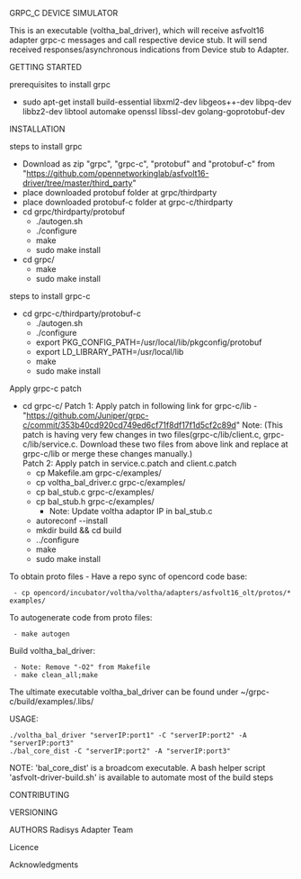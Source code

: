 GRPC_C DEVICE SIMULATOR

 This is an executable (voltha_bal_driver), which will receive asfvolt16 adapter grpc-c messages and call respective device stub.
 It will send received responses/asynchronous indications from Device stub to Adapter.

GETTING STARTED

prerequisites to install grpc
   - sudo apt-get install build-essential libxml2-dev libgeos++-dev libpq-dev libbz2-dev libtool automake openssl libssl-dev golang-goprotobuf-dev


INSTALLATION

steps to install grpc
   - Download as zip "grpc", "grpc-c", "protobuf" and "protobuf-c" from "https://github.com/opennetworkinglab/asfvolt16-driver/tree/master/third_party"
   - place downloaded protobuf folder at grpc/thirdparty
   - place downloaded protobuf-c folder at grpc-c/thirdparty 
   - cd grpc/thirdparty/protobuf
      - ./autogen.sh
      - ./configure
      - make
      - sudo make install
   - cd grpc/
     - make 
     - sudo make install

steps to install grpc-c 
   - cd grpc-c/thirdparty/protobuf-c
     - ./autogen.sh
     - ./configure
     - export PKG_CONFIG_PATH=/usr/local/lib/pkgconfig/protobuf 
     - export LD_LIBRARY_PATH=/usr/local/lib
     - make
     - sudo make install
   
Apply grpc-c patch 
   - cd grpc-c/ 
     Patch 1:
     Apply patch in following link for grpc-c/lib - "https://github.com/Juniper/grpc-c/commit/353b40cd920cd749ed6cf71f8df17f1d5cf2c89d"
     Note:
        (This patch is having very few changes in two files(grpc-c/lib/client.c, grpc-c/lib/service.c. 
         Download these two files from above link and replace at grpc-c/lib or merge these changes manually.)       
     Patch 2:
     Apply patch in service.c.patch and client.c.patch 
     - cp Makefile.am grpc-c/examples/
     - cp voltha_bal_driver.c grpc-c/examples/
     - cp bal_stub.c grpc-c/examples/
     - cp bal_stub.h grpc-c/examples/
         - Note: Update voltha adaptor IP in bal_stub.c
     - autoreconf --install
     - mkdir build && cd build
     - ../configure
     - make
     - sudo make install
   
To obtain proto files - Have a repo sync of opencord code base:

     - cp opencord/incubator/voltha/voltha/adapters/asfvolt16_olt/protos/* examples/

To autogenerate code from proto files:

     - make autogen
       
Build voltha_bal_driver:

     - Note: Remove "-O2" from Makefile
     - make clean_all;make 

The ultimate executable voltha_bal_driver can be found under ~/grpc-c/build/examples/.libs/

USAGE:

    ./voltha_bal_driver "serverIP:port1" -C "serverIP:port2" -A "serverIP:port3"
    ./bal_core_dist -C "serverIP:port2" -A "serverIP:port3"

NOTE:
    'bal_core_dist' is a broadcom executable.
    A bash helper script 'asfvolt-driver-build.sh' is available to automate most of the build steps

CONTRIBUTING
     <TBD>
 
VERSIONING
     <TBD>

AUTHORS
     Radisys Adapter Team

Licence
     <TBD>

Acknowledgments
     <TBD>
  

